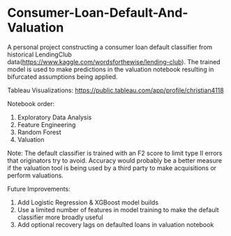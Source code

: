 # Consumer-Loan-Default-And-Valuation

A personal project constructing a consumer loan default classifier from historical LendingClub data(https://www.kaggle.com/wordsforthewise/lending-club). The trained model is used to make predictions in the valuation notebook resulting in bifurcated assumptions being applied.

Tableau Visualizations:
https://public.tableau.com/app/profile/christian4118

Notebook order:
1) Exploratory Data Analysis
2) Feature Engineering
3) Random Forest
4) Valuation

Note: The default classifier is trained with an F2 score to limit type II errors that originators try to avoid. Accuracy would probably be a better measure if the valuation tool is being used by a third party to make acquisitions or perform valuations. 

Future Improvements:
1) Add Logistic Regression & XGBoost model builds
2) Use a limited number of features in model training to make the default classifier more broadly useful 
3) Add optional recovery lags on defaulted loans in valuation notebook 
